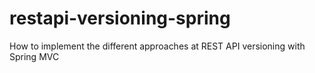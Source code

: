 restapi-versioning-spring
=========================

How to implement the different approaches at REST API versioning with Spring MVC
